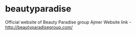# beautyparadise
Official website of Beauty Paradise group Ajmer
Website link - http://beautyparadisegroup.com/
